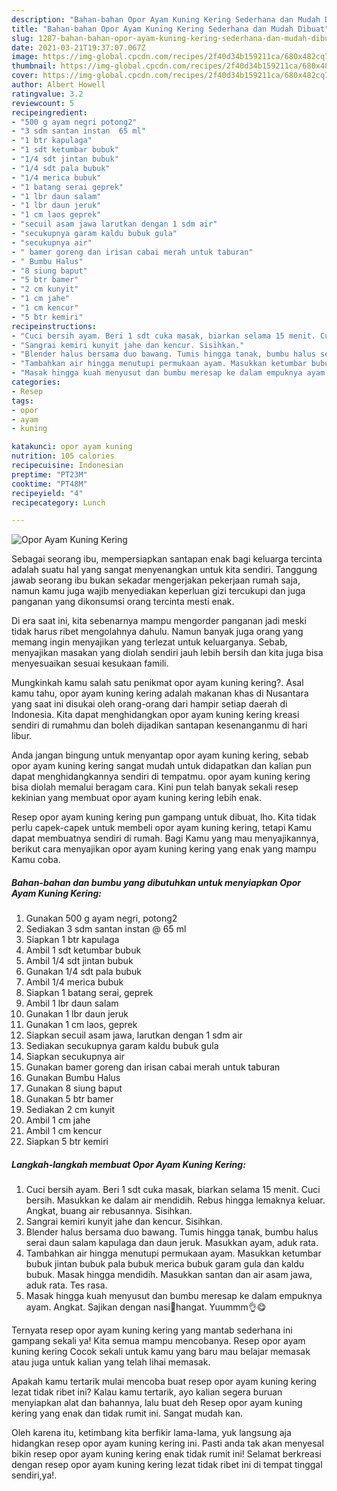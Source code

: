 ```yaml
---
description: "Bahan-bahan Opor Ayam Kuning Kering Sederhana dan Mudah Dibuat"
title: "Bahan-bahan Opor Ayam Kuning Kering Sederhana dan Mudah Dibuat"
slug: 1287-bahan-bahan-opor-ayam-kuning-kering-sederhana-dan-mudah-dibuat
date: 2021-03-21T19:37:07.067Z
image: https://img-global.cpcdn.com/recipes/2f40d34b159211ca/680x482cq70/opor-ayam-kuning-kering-foto-resep-utama.jpg
thumbnail: https://img-global.cpcdn.com/recipes/2f40d34b159211ca/680x482cq70/opor-ayam-kuning-kering-foto-resep-utama.jpg
cover: https://img-global.cpcdn.com/recipes/2f40d34b159211ca/680x482cq70/opor-ayam-kuning-kering-foto-resep-utama.jpg
author: Albert Howell
ratingvalue: 3.2
reviewcount: 5
recipeingredient:
- "500 g ayam negri potong2"
- "3 sdm santan instan  65 ml"
- "1 btr kapulaga"
- "1 sdt ketumbar bubuk"
- "1/4 sdt jintan bubuk"
- "1/4 sdt pala bubuk"
- "1/4 merica bubuk"
- "1 batang serai geprek"
- "1 lbr daun salam"
- "1 lbr daun jeruk"
- "1 cm laos geprek"
- "secuil asam jawa larutkan dengan 1 sdm air"
- "secukupnya garam kaldu bubuk gula"
- "secukupnya air"
- " bamer goreng dan irisan cabai merah untuk taburan"
- " Bumbu Halus"
- "8 siung baput"
- "5 btr bamer"
- "2 cm kunyit"
- "1 cm jahe"
- "1 cm kencur"
- "5 btr kemiri"
recipeinstructions:
- "Cuci bersih ayam. Beri 1 sdt cuka masak, biarkan selama 15 menit. Cuci bersih. Masukkan ke dalam air mendidih. Rebus hingga lemaknya keluar. Angkat, buang air rebusannya. Sisihkan."
- "Sangrai kemiri kunyit jahe dan kencur. Sisihkan."
- "Blender halus bersama duo bawang. Tumis hingga tanak, bumbu halus serai daun salam kapulaga dan daun jeruk. Masukkan ayam, aduk rata."
- "Tambahkan air hingga menutupi permukaan ayam. Masukkan ketumbar bubuk jintan bubuk pala bubuk merica bubuk garam gula dan kaldu bubuk. Masak hingga mendidih. Masukkan santan dan air asam jawa, aduk rata. Tes rasa."
- "Masak hingga kuah menyusut dan bumbu meresap ke dalam empuknya ayam. Angkat. Sajikan dengan nasi🍚hangat. Yuummm👌😋"
categories:
- Resep
tags:
- opor
- ayam
- kuning

katakunci: opor ayam kuning 
nutrition: 105 calories
recipecuisine: Indonesian
preptime: "PT23M"
cooktime: "PT48M"
recipeyield: "4"
recipecategory: Lunch

---
```



![Opor Ayam Kuning Kering](https://img-global.cpcdn.com/recipes/2f40d34b159211ca/680x482cq70/opor-ayam-kuning-kering-foto-resep-utama.jpg)

Sebagai seorang ibu, mempersiapkan santapan enak bagi keluarga tercinta adalah suatu hal yang sangat menyenangkan untuk kita sendiri. Tanggung jawab seorang ibu bukan sekadar mengerjakan pekerjaan rumah saja, namun kamu juga wajib menyediakan keperluan gizi tercukupi dan juga panganan yang dikonsumsi orang tercinta mesti enak.

Di era  saat ini, kita sebenarnya mampu mengorder panganan jadi meski tidak harus ribet mengolahnya dahulu. Namun banyak juga orang yang memang ingin menyajikan yang terlezat untuk keluarganya. Sebab, menyajikan masakan yang diolah sendiri jauh lebih bersih dan kita juga bisa menyesuaikan sesuai kesukaan famili. 



Mungkinkah kamu salah satu penikmat opor ayam kuning kering?. Asal kamu tahu, opor ayam kuning kering adalah makanan khas di Nusantara yang saat ini disukai oleh orang-orang dari hampir setiap daerah di Indonesia. Kita dapat menghidangkan opor ayam kuning kering kreasi sendiri di rumahmu dan boleh dijadikan santapan kesenanganmu di hari libur.

Anda jangan bingung untuk menyantap opor ayam kuning kering, sebab opor ayam kuning kering sangat mudah untuk didapatkan dan kalian pun dapat menghidangkannya sendiri di tempatmu. opor ayam kuning kering bisa diolah memalui beragam cara. Kini pun telah banyak sekali resep kekinian yang membuat opor ayam kuning kering lebih enak.

Resep opor ayam kuning kering pun gampang untuk dibuat, lho. Kita tidak perlu capek-capek untuk membeli opor ayam kuning kering, tetapi Kamu dapat membuatnya sendiri di rumah. Bagi Kamu yang mau menyajikannya, berikut cara menyajikan opor ayam kuning kering yang enak yang mampu Kamu coba.

<!--inarticleads1-->

##### Bahan-bahan dan bumbu yang dibutuhkan untuk menyiapkan Opor Ayam Kuning Kering:

1. Gunakan 500 g ayam negri, potong2
1. Sediakan 3 sdm santan instan @ 65 ml
1. Siapkan 1 btr kapulaga
1. Ambil 1 sdt ketumbar bubuk
1. Ambil 1/4 sdt jintan bubuk
1. Gunakan 1/4 sdt pala bubuk
1. Ambil 1/4 merica bubuk
1. Siapkan 1 batang serai, geprek
1. Ambil 1 lbr daun salam
1. Gunakan 1 lbr daun jeruk
1. Gunakan 1 cm laos, geprek
1. Siapkan secuil asam jawa, larutkan dengan 1 sdm air
1. Sediakan secukupnya garam kaldu bubuk gula
1. Siapkan secukupnya air
1. Gunakan  bamer goreng dan irisan cabai merah untuk taburan
1. Gunakan  Bumbu Halus
1. Gunakan 8 siung baput
1. Gunakan 5 btr bamer
1. Sediakan 2 cm kunyit
1. Ambil 1 cm jahe
1. Ambil 1 cm kencur
1. Siapkan 5 btr kemiri




<!--inarticleads2-->

##### Langkah-langkah membuat Opor Ayam Kuning Kering:

1. Cuci bersih ayam. Beri 1 sdt cuka masak, biarkan selama 15 menit. Cuci bersih. Masukkan ke dalam air mendidih. Rebus hingga lemaknya keluar. Angkat, buang air rebusannya. Sisihkan.
1. Sangrai kemiri kunyit jahe dan kencur. Sisihkan.
1. Blender halus bersama duo bawang. Tumis hingga tanak, bumbu halus serai daun salam kapulaga dan daun jeruk. Masukkan ayam, aduk rata.
1. Tambahkan air hingga menutupi permukaan ayam. Masukkan ketumbar bubuk jintan bubuk pala bubuk merica bubuk garam gula dan kaldu bubuk. Masak hingga mendidih. Masukkan santan dan air asam jawa, aduk rata. Tes rasa.
1. Masak hingga kuah menyusut dan bumbu meresap ke dalam empuknya ayam. Angkat. Sajikan dengan nasi🍚hangat. Yuummm👌😋




Ternyata resep opor ayam kuning kering yang mantab sederhana ini gampang sekali ya! Kita semua mampu mencobanya. Resep opor ayam kuning kering Cocok sekali untuk kamu yang baru mau belajar memasak atau juga untuk kalian yang telah lihai memasak.

Apakah kamu tertarik mulai mencoba buat resep opor ayam kuning kering lezat tidak ribet ini? Kalau kamu tertarik, ayo kalian segera buruan menyiapkan alat dan bahannya, lalu buat deh Resep opor ayam kuning kering yang enak dan tidak rumit ini. Sangat mudah kan. 

Oleh karena itu, ketimbang kita berfikir lama-lama, yuk langsung aja hidangkan resep opor ayam kuning kering ini. Pasti anda tak akan menyesal bikin resep opor ayam kuning kering enak tidak rumit ini! Selamat berkreasi dengan resep opor ayam kuning kering lezat tidak ribet ini di tempat tinggal sendiri,ya!.

